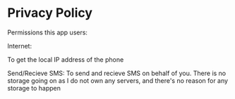 # Privacy Policy

Permissions this app users:

Internet:

To get the local IP address of the phone

Send/Recieve SMS:
To send and recieve SMS on behalf of you. There is no storage going on as I do not own any servers, and there's no reason for any storage to happen

